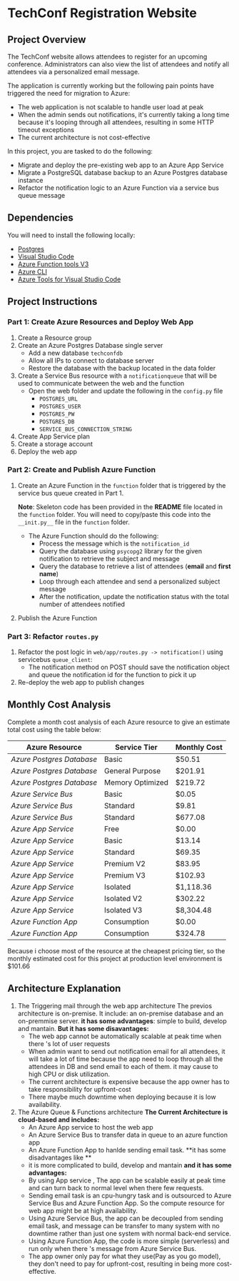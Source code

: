 # TechConf Registration Website

## Project Overview
The TechConf website allows attendees to register for an upcoming conference. Administrators can also view the list of attendees and notify all attendees via a personalized email message.

The application is currently working but the following pain points have triggered the need for migration to Azure:
 - The web application is not scalable to handle user load at peak
 - When the admin sends out notifications, it's currently taking a long time because it's looping through all attendees, resulting in some HTTP timeout exceptions
 - The current architecture is not cost-effective 

In this project, you are tasked to do the following:
- Migrate and deploy the pre-existing web app to an Azure App Service
- Migrate a PostgreSQL database backup to an Azure Postgres database instance
- Refactor the notification logic to an Azure Function via a service bus queue message

## Dependencies

You will need to install the following locally:
- [Postgres](https://www.postgresql.org/download/)
- [Visual Studio Code](https://code.visualstudio.com/download)
- [Azure Function tools V3](https://docs.microsoft.com/en-us/azure/azure-functions/functions-run-local?tabs=windows%2Ccsharp%2Cbash#install-the-azure-functions-core-tools)
- [Azure CLI](https://docs.microsoft.com/en-us/cli/azure/install-azure-cli?view=azure-cli-latest)
- [Azure Tools for Visual Studio Code](https://marketplace.visualstudio.com/items?itemName=ms-vscode.vscode-node-azure-pack)

## Project Instructions

### Part 1: Create Azure Resources and Deploy Web App
1. Create a Resource group
2. Create an Azure Postgres Database single server
   - Add a new database `techconfdb`
   - Allow all IPs to connect to database server
   - Restore the database with the backup located in the data folder
3. Create a Service Bus resource with a `notificationqueue` that will be used to communicate between the web and the function
   - Open the web folder and update the following in the `config.py` file
      - `POSTGRES_URL`
      - `POSTGRES_USER`
      - `POSTGRES_PW`
      - `POSTGRES_DB`
      - `SERVICE_BUS_CONNECTION_STRING`
4. Create App Service plan
5. Create a storage account
6. Deploy the web app

### Part 2: Create and Publish Azure Function
1. Create an Azure Function in the `function` folder that is triggered by the service bus queue created in Part 1.

      **Note**: Skeleton code has been provided in the **README** file located in the `function` folder. You will need to copy/paste this code into the `__init.py__` file in the `function` folder.
      - The Azure Function should do the following:
         - Process the message which is the `notification_id`
         - Query the database using `psycopg2` library for the given notification to retrieve the subject and message
         - Query the database to retrieve a list of attendees (**email** and **first name**)
         - Loop through each attendee and send a personalized subject message
         - After the notification, update the notification status with the total number of attendees notified
2. Publish the Azure Function

### Part 3: Refactor `routes.py`
1. Refactor the post logic in `web/app/routes.py -> notification()` using servicebus `queue_client`:
   - The notification method on POST should save the notification object and queue the notification id for the function to pick it up
2. Re-deploy the web app to publish changes

## Monthly Cost Analysis
Complete a month cost analysis of each Azure resource to give an estimate total cost using the table below:

| Azure Resource | Service Tier | Monthly Cost |
| ------------ | ------------ | ------------ |
| *Azure Postgres Database* |   Basic  |       $50.51       |
| *Azure Postgres Database* |   General Purpose  |       $201.91       |
| *Azure Postgres Database* |   Memory Optimized  |       $219.72       |
| *Azure Service Bus*   |      Basic   |       $0.05       |
| *Azure Service Bus*   |      Standard   |       $9.81       |
| *Azure Service Bus*   |      Standard   |       $677.08       |
| *Azure App Service*           |      Free   |         $0.00     |
| *Azure App Service*           |      Basic   |         $13.14    |
| *Azure App Service*           |      Standard   |         $69.35    |
| *Azure App Service*           |      Premium V2   |         $83.95    |
| *Azure App Service*           |      Premium V3   |         $102.93    |
| *Azure App Service*           |      Isolated   |         $1,118.36   |
| *Azure App Service*           |      Isolated V2  |         $302.22   |
| *Azure App Service*           |      Isolated V3  |         $8,304.48   |
|*Azure Function App*|  Consumption      |      $0.00     |
|*Azure Function App*|  Consumption      |      $324.78     |

Because i choose most of the resource at the cheapest pricing tier, so the monthly estimated cost for this project at production level environment is $101.66
## Architecture Explanation
1. The Triggering mail through the web app architecture
   The previos architecture is on-premise. It include: an on-premise database and an on-premmise server.
   **it has some advantages**: simple to build, develop and mantain.
   **But it has some disavantages:**
   - The web app cannot be automatically scalable at peak time when there 's lot of user requests
   - When admin want to send out notification email for all attendees, it will take a lot of time because the app need to loop through all the attendees in DB and send email to each of them. it may cause to high CPU or disk utilization.
   - The current architecture is expensive because the app owner has to take responsibility for upfront-cost
   - There maybe much downtime when deploying because it is low availability.
2. The Azure Queue & Functions architecture
   **The Current Architecture is cloud-based and includes:**
   - An Azure App service to host the web app
   - An Azure Service Bus to transfer data in queue to an azure function app
   - An Azure Function App to hanlde sending email task.
   **it has some disadvantages like **
   - it is more complicated to build, develop and mantain
    **and it has some advantages:**
   - By using App service , The app can be scalable easily at peak time and can turn back to normal level when there few requests.
   - Sending email task is an cpu-hungry task and is outsourced to Azure Service Bus and Azure Function App. So the compute resource for web app might be at high availability.
   - Using Azure Service Bus, the app can be decoupled from sending email task, and message can be transfer to many system with no downtime rather than just one system with normal back-end service.
   - Using Azure Function App, the code is more simple (serverless) and run only when there 's message from Azure Service Bus.
   - The app owner only pay for what they use(Pay as you go model), they don't need to pay for upfront-cost, resulting in being more cost-effective.
